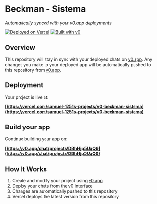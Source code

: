 # Beckman - Sistema

*Automatically synced with your [v0.app](https://v0.app) deployments*

[![Deployed on Vercel](https://img.shields.io/badge/Deployed%20on-Vercel-black?style=for-the-badge&logo=vercel)](https://vercel.com/samuel-1251s-projects/v0-beckman-sistema)
[![Built with v0](https://img.shields.io/badge/Built%20with-v0.app-black?style=for-the-badge)](https://v0.app/chat/projects/DBhHjp5UqQ9)

## Overview

This repository will stay in sync with your deployed chats on [v0.app](https://v0.app).
Any changes you make to your deployed app will be automatically pushed to this repository from [v0.app](https://v0.app).

## Deployment

Your project is live at:

**[https://vercel.com/samuel-1251s-projects/v0-beckman-sistema](https://vercel.com/samuel-1251s-projects/v0-beckman-sistema)**

## Build your app

Continue building your app on:

**[https://v0.app/chat/projects/DBhHjp5UqQ9](https://v0.app/chat/projects/DBhHjp5UqQ9)**

## How It Works

1. Create and modify your project using [v0.app](https://v0.app)
2. Deploy your chats from the v0 interface
3. Changes are automatically pushed to this repository
4. Vercel deploys the latest version from this repository